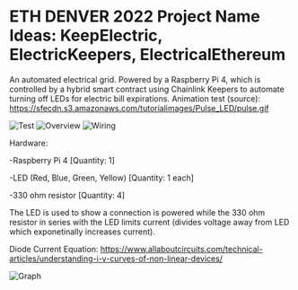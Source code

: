 # ETH DENVER 2022 Project Name Ideas: KeepElectric, ElectricKeepers, ElectricalEthereum 

An automated electrical grid.
Powered by a Raspberry Pi 4, which is controlled by a hybrid smart contract using Chainlink Keepers to automate turning off LEDs for electric bill expirations.
Animation test (source): https://sfecdn.s3.amazonaws.com/tutorialimages/Pulse_LED/pulse.gif

<img src="https://github.com/MarcusWentz/ElectricalEthereum/blob/main/images/animation.gif" alt="Test"/>
<img src="https://github.com/MarcusWentz/ElectricalEthereum/blob/main/images/fullstack.png" alt="Overview"/>
<img src="https://github.com/MarcusWentz/ElectricalEthereum/blob/main/images/hardware_wiring.png" alt="Wiring"/>

Hardware: 

-Raspberry Pi 4 [Quantity: 1]

-LED (Red, Blue, Green, Yellow) [Quantity: 1 each]

-330 ohm resistor [Quantity: 4]

The LED is used to show a connection is powered while the 330 ohm resistor in series with the LED limits current (divides voltage away from LED which exponetinally increases current).

Diode Current Equation: https://www.allaboutcircuits.com/technical-articles/understanding-i-v-curves-of-non-linear-devices/

<img src="https://github.com/MarcusWentz/ElectricalEthereum/blob/main/images/diode_graph.png" alt="Graph"/>


